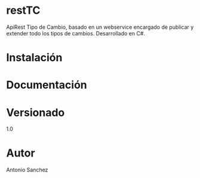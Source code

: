 # restTC
ApiRest Tipo de Cambio, basado en un  webservice encargado de publicar y extender todo los tipos de cambios. Desarrollado en C#.

#  Instalación 
#  Documentación
#  Versionado
1.0
#  Autor
Antonio Sanchez

